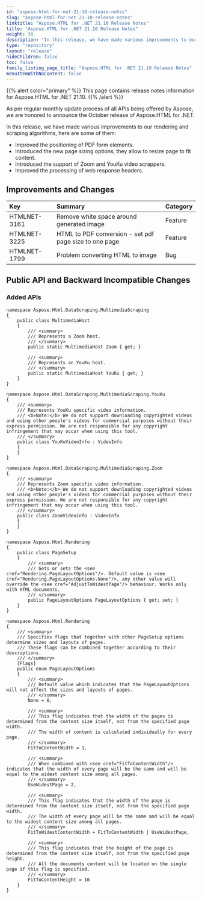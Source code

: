 ```yaml
---
id: "aspose-html-for-net-21-10-release-notes"
slug: "aspose-html-for-net-21-10-release-notes"
linktitle: "Aspose.HTML for .NET 21.10 Release Notes"
title: "Aspose.HTML for .NET 21.10 Release Notes"
weight: 30
description: "In this release, we have made various improvements to our rendering and scraping algorithms."
type: "repository"
layout: "release"
hideChildren: false
toc: false
family_listing_page_title: "Aspose.HTML for .NET 21.10 Release Notes"
menuItemWithNoContent: false
---
```


{{% alert color="primary" %}}
This page contains release notes information for Aspose.HTML for .NET 21.10.
{{% /alert %}}

As per regular monthly update process of all APIs being offered by Aspose, we are honored to announce the October release of Aspose.HTML for .NET.

In this release, we have made various improvements to our rendering and scraping algorithms, here are some of them:

* Improved the positioning of PDF form elements.
* Introduced the new page sizing options, they allow to resize page to fit content.
* Introduced the support of Zoom and YouKu video scrappers.
* Improved the processing of web response headers.

## Improvements and Changes

|**Key**|**Summary**|**Category**|
| :- | :- | :- |
|HTMLNET-3161|Remove white space around generated image|Feature|
|HTMLNET-3225|HTML to PDF conversion - set pdf page size to one page|Feature|
|HTMLNET-1799|Problem converting HTML to image|Bug|

## Public API and Backward Incompatible Changes

### Added APIs

```
namespace Aspose.Html.DataScraping.MultimediaScraping
{
    public class MultimediaHost
    {
        /// <summary>
        /// Represents a Zoom host.
        /// </summary>
        public static MultimediaHost Zoom { get; }

        /// <summary>
        /// Represents an YouKu host.
        /// </summary>
        public static MultimediaHost YouKu { get; }
    }
}
```

```
namespace Aspose.Html.DataScraping.MultimediaScraping.YouKu
{
    /// <summary>
    /// Represents YouKu specific video information.
    /// <b>Note:</b> We do not support downloading copyrighted videos and using other people's videos for commercial purposes without their express permission. We are not responsible for any copyright infringement that may occur when using this tool.
    /// </summary>
    public class YouKuVideoInfo : VideoInfo
    {
    }
}
```

```
namespace Aspose.Html.DataScraping.MultimediaScraping.Zoom
{
    /// <summary>
    /// Represents Zoom specific video information.
    /// <b>Note:</b> We do not support downloading copyrighted videos and using other people's videos for commercial purposes without their express permission. We are not responsible for any copyright infringement that may occur when using this tool.
    /// </summary>
    public class ZoomVideoInfo : VideoInfo
    {
    }
}
```

```
namespace Aspose.Html.Rendering
{
    public class PageSetup
    {
        /// <summary>
        /// Gets or sets the <see cref="Rendering.PageLayoutOptions"/>. Default value is <see cref="Rendering.PageLayoutOptions.None"/>, any other value will override the <see cref="AdjustToWidestPage"/> behaviour. Works only with HTML documents.
        /// </summary>
        public PageLayoutOptions PageLayoutOptions { get; set; }
    }
}
```

```
namespace Aspose.Html.Rendering
{
    /// <summary>
    /// Specifies flags that together with other PageSetup options determine sizes and layouts of pages.
    /// These flags can be combined together according to their descriptions.
    /// </summary>
    [Flags]
    public enum PageLayoutOptions
    {
        /// <summary>
        /// Default value which indicates that the PageLayoutOptions will not affect the sizes and layouts of pages.
        /// </summary>
        None = 0,

        /// <summary>
        /// This flag indicates that the width of the pages is determined from the content size itself, not from the specified page width.
        /// The width of content is calculated individually for every page.
        /// </summary>
        FitToContentWidth = 1,

        /// <summary>
        /// When combined with <see cref="FitToContentWidth"/> indicates that the width of every page will be the same and will be equal to the widest content size among all pages.
        /// </summary>
        UseWidestPage = 2,

        /// <summary>
        /// This flag indicates that the width of the page is determined from the content size itself, not from the specified page width.
        /// The width of every page will be the same and will be equal to the widest content size among all pages.
        /// </summary>
        FitToWidestContentWidth = FitToContentWidth | UseWidestPage,

        /// <summary>
        /// This flag indicates that the height of the page is determined from the content size itself, not from the specified page height.
        /// All the documents content will be located on the single page if this flag is specified.
        /// </summary>
        FitToContentHeight = 16
    }
}
```
